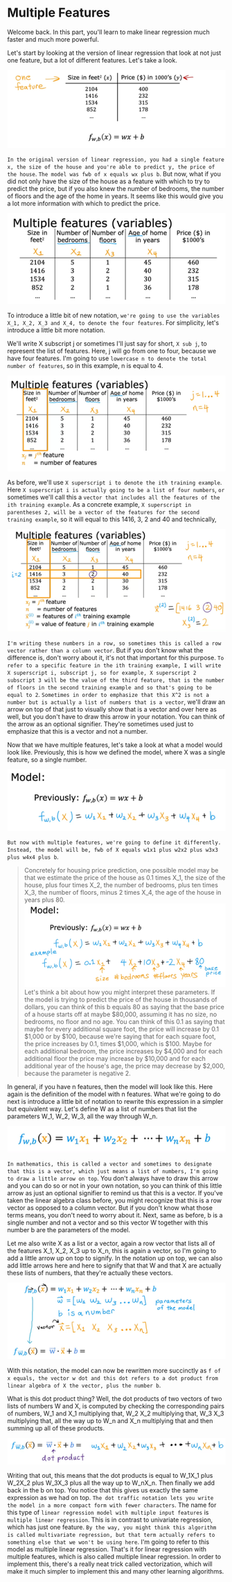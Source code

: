 # Multiple Features 
Welcome back. In this part, you'll learn to make linear regression much faster and much more powerful. 

Let's start by looking at the version of linear regression that look at not just one feature, but a lot of different features. Let's take a look. 

![MF1](./../../Assets/Supervised/MLR/MF1.png)

`In the original version of linear regression, you had a single feature x, the size of the house and you're able to predict y, the price of the house`. `The model was fwb of x equals wx plus b`. But now, what if you did not only have the size of the house as a feature with which to try to predict the price, but if you also knew the number of bedrooms, the number of floors and the age of the home in years. It seems like this would give you a lot more information with which to predict the price. 

![MF2](./../../Assets/Supervised/MLR/MF2.png)

To introduce a little bit of new notation, `we're going to use the variables X_1, X_2, X_3 and X_4, to denote the four features`. For simplicity, let's introduce a little bit more notation. 

We'll write X subscript j or sometimes I'll just say for short, `X sub j`, to represent the list of features. Here, j will go from one to four, because we have four features. I'm going to use `lowercase n to denote the total number of features`, so in this example, n is equal to 4. 

![MF3](./../../Assets/Supervised/MLR/MF3.png)

As before, we'll use `X superscript i to denote the ith training example`. Here `X superscript i is actually going to be a list of four numbers`, `or` sometimes we'll call this a `vector that includes all the features of the ith training example`. As a concrete example, `X superscript in parentheses 2, will be a vector of the features for the second training example`, so it will equal to this 1416, 3, 2 and 40 and technically, 

![MF5](./../../Assets/Supervised/MLR/MF5.png)

`I'm writing these numbers in a row, so sometimes this is called a row vector rather than a column vector`. But if you don't know what the difference is, don't worry about it, it's not that important for this purpose. `To refer to a specific feature in the ith training example, I will write X superscript i, subscript j, so for example, X superscript 2 subscript 3 will be the value of the third feature, that is the number of floors in the second training example and so that's going to be equal to 2`. `Sometimes in order to emphasize that this X^2 is not a number but is actually a list of numbers that is a vector`, we'll draw an arrow on top of that just to visually show that is a vector and over here as well, but you don't have to draw this arrow in your notation. You can think of the arrow as an optional signifier. They're sometimes used just to emphasize that this is a vector and not a number. 

Now that we have multiple features, let's take a look at what a model would look like. Previously, this is how we defined the model, where X was a single feature, so a single number. 

![MF6](./../../Assets/Supervised/MLR/MF6.png)

`But now with multiple features, we're going to define it differently. Instead, the model will be, fwb of X equals w1x1 plus w2x2 plus w3x3 plus w4x4 plus b`.

>Concretely for housing price prediction, one possible model may be that we estimate the price of the house as 0.1 times X_1, the size of the house, plus four times X_2, the number of bedrooms, plus ten times X_3, the number of floors, minus 2 times X_4, the age of the house in years plus 80. 
![MF7](./../../Assets/Supervised/MLR/MF7.png)
Let's think a bit about how you might interpret these parameters. If the model is trying to predict the price of the house in thousands of dollars, you can think of this b equals 80 as saying that the base price of a house starts off at maybe $80,000, assuming it has no size, no bedrooms, no floor and no age. You can think of this 0.1 as saying that maybe for every additional square foot, the price will increase by 0.1 $1,000 or by $100, because we're saying that for each square foot, the price increases by 0.1, times $1,000, which is $100. Maybe for each additional bedroom, the price increases by $4,000 and for each additional floor the price may increase by $10,000 and for each additional year of the house's age, the price may decrease by $2,000, because the parameter is negative 2. 

In general, if you have n features, then the model will look like this. Here again is the definition of the model with n features. What we're going to do next is introduce a little bit of notation to rewrite this expression in a simpler but equivalent way. Let's define W as a list of numbers that list the parameters W_1, W_2, W_3, all the way through W_n. 

![MF8](./../../Assets/Supervised/MLR/MF8.png)

`In mathematics, this is called a vector and sometimes to designate that this is a vector, which just means a list of numbers, I'm going to draw a little arrow on top`. You don't always have to draw this arrow and you can do so or not in your own notation, so you can think of this little arrow as just an optional signifier to remind us that this is a vector. If you've taken the linear algebra class before, you might recognize that this is a row vector as opposed to a column vector. But if you don't know what those terms means, you don't need to worry about it. Next, same as before, b is a single number and not a vector and so this vector W together with this number b are the parameters of the model. 

Let me also write X as a list or a vector, again a row vector that lists all of the features X_1, X_2, X_3 up to X_n, this is again a vector, so I'm going to add a little arrow up on top to signify. In the notation up on top, we can also add little arrows here and here to signify that that W and that X are actually these lists of numbers, that they're actually these vectors. 

![MF9](./../../Assets/Supervised/MLR/MF9.png)

With this notation, the model can now be rewritten more succinctly as `f of x equals, the vector w dot and this dot refers to a dot product from linear algebra of X the vector, plus the number b`. 

What is this dot product thing? Well, the dot products of two vectors of two lists of numbers W and X, is computed by checking the corresponding pairs of numbers, W_1 and X_1 multiplying that, W_2 X_2 multiplying that, W_3 X_3 multiplying that, all the way up to W_n and X_n multiplying that and then summing up all of these products. 

![MF10](./../../Assets/Supervised/MLR/MF10.png)

Writing that out, this means that the dot products is equal to W_1X_1 plus W_2X_2 plus W_3X_3 plus all the way up to W_nX_n. Then finally we add back in the b on top. You notice that this gives us exactly the same expression as we had on top. `The dot traffic notation lets you write the model in a more compact form with fewer characters`. The name for this type of `linear regression model with multiple input features` is `multiple linear regression`. This is in contrast to univariate regression, which has just one feature. `By the way, you might think this algorithm is called multivariate regression, but that term actually refers to something else that we won't be using here`. I'm going to refer to this model as multiple linear regression. That's it for linear regression with multiple features, which is also called multiple linear regression. In order to implement this, there's a really neat trick called vectorization, which will make it much simpler to implement this and many other learning algorithms.

<!-- 
![MF4](./../../Assets/Supervised/MLR/MF4.png) -->
